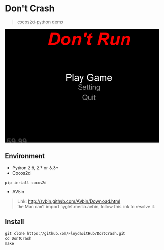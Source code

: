 # Don't Crash
> cocos2d-python demo

![demo](preview.gif)

## Environment
- Python 2.6, 2.7 or 3.3+
- Cocos2d
```
pip install cocos2d
```
- AVBin
> Link: http://avbin.github.com/AVbin/Download.html  
the Mac can't import pyglet.media.avbin, follow this link to resolve it.


## Install
```
git clone https://github.com/FloydaGitHub/DontCrash.git
cd DontCrash
make
```

